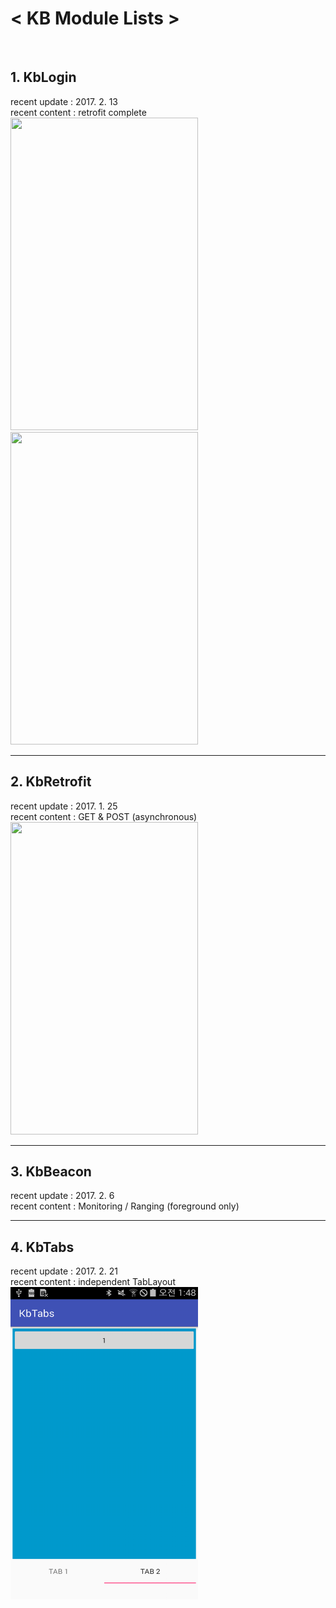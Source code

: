 <b><h1>< KB Module Lists  ></h1></b> 
<br/>

<h2> 1. KbLogin </h2>
   <t>recent update : 2017. 2. 13 <br/>
   <t>recent content : retrofit complete <br/>

<img src="https://github.com/uareuni/Android_MyModules/blob/master/KbLogin/login.png" border="0" width=300px height=500px>
<img src="https://github.com/uareuni/Android_MyModules/blob/master/KbLogin/signup.png" border="0" width=300px height=500px>

<hr />

<h2> 2. KbRetrofit </h2>
recent update : 2017. 1. 25 <br/>
recent content : GET & POST (asynchronous)<br/>

<img src="https://github.com/uareuni/Android_MyModules/blob/master/KbRetrofit/KbRetrofit.png" border="0" width=300px height=500px>


<hr />

<h2> 3. KbBeacon </h2>
recent update : 2017. 2. 6 <br />
recent content : Monitoring / Ranging (foreground only)


<hr />

<h2> 4. KbTabs </h2>
recent update : 2017. 2. 21 <br />
recent content : independent TabLayout 

<img src="https://github.com/uareuni/Android_KbModules/blob/master/KbTabs/tabs.png" border="0" width=300px height=500px>

